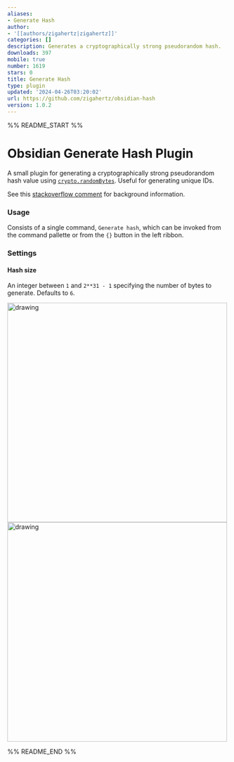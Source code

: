 ```yaml
---
aliases:
- Generate Hash
author:
- '[[authors/zigahertz|zigahertz]]'
categories: []
description: Generates a cryptographically strong pseudorandom hash.
downloads: 397
mobile: true
number: 1619
stars: 0
title: Generate Hash
type: plugin
updated: '2024-04-26T03:20:02'
url: https://github.com/zigahertz/obsidian-hash
version: 1.0.2
---
```


%% README_START %%

# Obsidian Generate Hash Plugin

A small plugin for generating a cryptographically strong pseudorandom hash value using [`crypto.randomBytes`](https://nodejs.org/api/crypto.html#cryptorandombytessize-callback). Useful for generating unique IDs. 

See this [stackoverflow comment](https://stackoverflow.com/questions/9407892/how-to-generate-random-sha1-hash-to-use-as-id-in-node-js/14869745#14869745) for background information.

### Usage

Consists of a single command, `Generate hash`, which can be invoked from the command pallette or from the `{}` button in the left ribbon.

### Settings

#### Hash size

An integer between `1` and `2**31 - 1` specifying the number of bytes to generate. Defaults to `6`.


<img src="https://raw.githubusercontent.com/zigahertz/obsidian-hash/HEAD/assets/command.jpg" alt="drawing" width="500"/>

<img src="https://raw.githubusercontent.com/zigahertz/obsidian-hash/HEAD/assets/icon.jpg" alt="drawing" width="500"/>


%% README_END %%